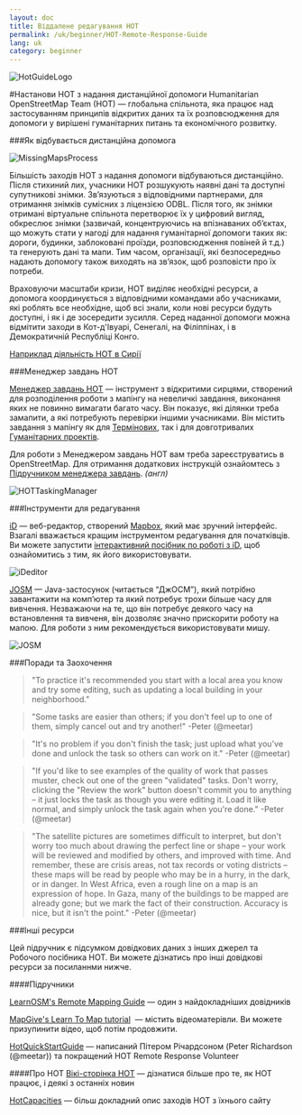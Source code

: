 ```yaml
---
layout: doc
title: Віддалене редагування HOT  
permalink: /uk/beginner/HOT-Remote-Response-Guide
lang: uk
category: beginner
---
```

![HotGuideLogo](http://hot.openstreetmap.org/sites/default/themes/hot/logo.png)

#Настанови HOT з надання дистанційної допомоги
Humanitarian OpenStreetMap Team (HOT) — глобальна спільнота, яка працює над
застосуванням принципів відкритих даних та їх розповсюдження для допомоги у
вирішені гуманітарних питань та економічного розвитку.

###Як відбувається дистанційна допомога

![MissingMapsProcess](http://hot.openstreetmap.org/sites/default/files/styles/large/public/process.png?itok=jlAYWov0)

Більшість заходів HOT з надання допомоги відбуваються дистанційно. Після
стихиний лих, учасники HOT розшукують наявні дані та доступні супутникові
знімки. Зв’язуються з відповідними партнерами, для отримання знімків сумісних з
ліцензією ODBL. Після того, як знімки отримані віртуальне спільнота перетворює
їх у цифровий вигляд, обкреслює знімки (зазвичай, концентруючись на впізнаваних
об’єктах, що можуть стати у нагоді для надання гуманітарної допомоги таких як:
дороги, будинки, заблоковані проїзди, розповсюдження повіней й т.д.) та
генерують дані та мапи. Тим часом, організації, які безпосередньо надають
допомогу також виходять на зв’язок, щоб розповісти про їх потреби.

Враховуючи масштаби кризи, HOT виділяє необхідні ресурси, а допомога
координується з відповідними командами або учасниками, які роблять все
необхідне, щоб всі знали, коли нові ресурси будуть доступні, і як і де
зосередити зусилля. Серед наданної допомоги можна відмітити заходи в
Кот-д'Івуарі, Сенегалі, на Філіппінах, і в Демократичній Республіці Конго.

[Наприклад діяльність HOT в Сирії](http://hot.openstreetmap.org/updates/2013-01-28_syria_activation)

###Менеджер завдань HOT

[Менеджер завдань HOT](http://tasks.hotosm.org/) — інструмент з відкритими
сирцями, створений для розподілення роботи з мапінгу на невеличкі завдання,
виконання яких не повинно вимагати багато часу. Він показує, які ділянки треба
замапити, а які потребують перевірки іншими учасниками. Він містить завдання з
мапінгу як для [Термінових](http://wiki.openstreetmap.org/wiki/HOT_activation),
так і для довготривалих [Гуманітарних проектів](http://hot.openstreetmap.org/projects).

Для роботи з Менеджером завдань HOT вам треба зареєструватись в OpenStreetMap.
Для отримання додаткових інструкцій ознайомтесь з [Підручником менеджера завдань](http://learnosm.org/en/coordination/tasking-manager/). _(англ)_

![HOTTaskingManager](http://hot.openstreetmap.org/sites/default/files/styles/large/public/task_manager_v2_screenshot_CAR_example.png?itok=Q35ytxKl)

###Інструменти для редагування

[iD](http://learnosm.org/en/editing/id-editor/) — веб-редактор, створений
[Mapbox](www.mapbox.com), який має зручний інтерфейс. Взагалі вважається кращим
інструментом редагування для початківців. Ви можете запустити [інтерактивний посібник по роботі з iD](http://ideditor.com/), щоб ознайомитись з тим, як його використовувати.

![iDeditor](https://blog.openstreetmap.org/wp-content/uploads/2013/08/id-editor-sotm-us-2013-venue-screenshot.png)


[JOSM](https://josm.openstreetmap.de/) — Java-застосунок (читається “ДжОСМ”), який потрібно завантажити на комп’ютер та який потребує трохи більше часу для вивчення. Незважаючи на те, що він потребує деякого часу на встановлення та вивченя, він дозволяє значно прискорити роботу на мапою. Для роботи з ним рекомендується використовувати мишу.

![JOSM](http://njgeo.org/wp-content/uploads/2010/07/josm_osm_editor.png)

###Поради та Заохочення

>"To practice it's recommended you start with a local area you know and try some
editing, such as updating a local building in your neighborhood."

>"Some tasks are easier than others; if you don't feel up to one of them, simply cancel out and try another!" -Peter (@meetar)

>"It's no problem if you don't finish the task; just upload what you've done and unlock the task so others can work on it." -Peter (@meetar)  

>"If you'd like to see examples of the quality of work that passes muster, check out one of the green "validated" tasks. Don't worry, clicking the "Review the work" button doesn't commit you to anything – it just locks the task as though you were editing it. Load it like normal, and simply unlock the task again when you're done." -Peter (@meetar)  


>"The satellite pictures are sometimes difficult to interpret, but don't worry too much about drawing the perfect line or shape – your work will be reviewed and modified by others, and improved with time. And remember, these are crisis areas, not tax records or voting districts – these maps will be read by people who may be in a hurry, in the dark, or in danger. In West Africa, even a rough line on a map is an expression of hope. In Gaza, many of the buildings to be mapped are already gone; but we mark the fact of their construction. Accuracy is nice, but it isn't the point." -Peter (@meetar)


###Інші ресурси

Цей підручник є підсумком довідкових даних з інших джерел та Робочого посібника HOT. Ви можете дізнатись про інші довідкові ресурси за посиланнми нижче.

####Підручники

[LearnOSM's Remote Mapping Guide](http://learnosm.org/en/coordination/remote/) — один з найдокладніших довідників  

[MapGive's Learn To Map tutorial](http://learnosm.org/en/coordination/remote/)  — містить відеоматерівли. Ви можете призупинити відео, щоб потім продовжити.

[HotQuickStartGuide](https://gist.github.com/meetar/b9929dfec129d1d7f5f2) —
написаний Пітером Річардсоном (Peter Richardson (@meetar)) та покращений HOT
Remote Response Volunteer

####Про HOT
[Вікі-сторінка HOT](http://wiki.openstreetmap.org/wiki/Humanitarian_OSM_Team) —
дізнатися більше про те, як HOT працює, і деякі з останніх новин

[HotCapacities](http://hot.openstreetmap.org/about/hot_capacities) — більш
докладний опис заходів HOT з їхнього сайту
